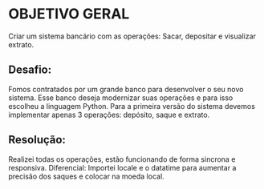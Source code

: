 # OBJETIVO GERAL

<p> Criar um sistema bancário com as operações: Sacar, depositar e visualizar extrato. </p>

## Desafio:
 <p> Fomos contratados por um grande banco para desenvolver o seu novo sistema. Esse banco deseja modernizar suas operações e para isso escolheu a linguagem Python. Para a primeira versão do sistema devemos implementar apenas 3 operações: depósito, saque e extrato. </p>

 ## Resolução: 
 <p> Realizei todas os operações, estão funcionando de forma sincrona e responsiva. Diferencial: Importei locale e o datatime para aumentar a precisão dos saques e colocar na moeda local. </p>
